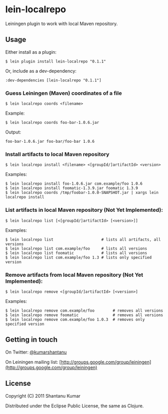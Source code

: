 # lein-localrepo

Leiningen plugin to work with local Maven repository.


## Usage

Either install as a plugin:

    $ lein plugin install lein-localrepo "0.1.1"

Or, include as a dev-dependency:

    :dev-dependencies [lein-localrepo "0.1.1"]


### Guess Leiningen (Maven) coordinates of a file

    $ lein localrepo coords <filename>

Example:

    $ lein localrepo coords foo-bar-1.0.6.jar

Output:

    foo-bar-1.0.6.jar foo-bar/foo-bar 1.0.6


### Install artifacts to local Maven repository

    $ lein localrepo install <filename> <[groupId/]artifactId> <version>

Examples:

    $ lein localrepo install foo-1.0.6.jar com.example/foo 1.0.6
    $ lein localrepo install foomatic-1.3.9.jar foomatic 1.3.9
    $ lein localrepo coords /tmp/foobar-1.0.0-SNAPSHOT.jar | xargs lein localrepo install


### List artifacts in local Maven repository (Not Yet Implemented):

    $ lein localrepo list [<[groupId/]artifactId> [<version>]]

Examples:

    $ lein localrepo list                     # lists all artifacts, all versions
    $ lein localrepo list com.example/foo     # lists all versions
    $ lein localrepo list foomatic            # lists all versions
    $ lein localrepo list com.example/foo 1.3 # lists only specified version


### Remove artifacts from local Maven repository (Not Yet Implemented):

    $ lein localrepo remove <[groupId/]artifactId> [<version>]

Examples:

    $ lein localrepo remove com.example/foo        # removes all versions
    $ lein localrepo remove foomatic               # removes all versions
    $ lein localrepo remove com.example/foo 1.0.3  # removes only specified version


## Getting in touch

On Twitter: [@kumarshantanu](http://twitter.com/kumarshantanu)

On Leiningen mailing list: [http://groups.google.com/group/leiningen](http://groups.google.com/group/leiningen)


## License

Copyright (C) 2011 Shantanu Kumar

Distributed under the Eclipse Public License, the same as Clojure.
